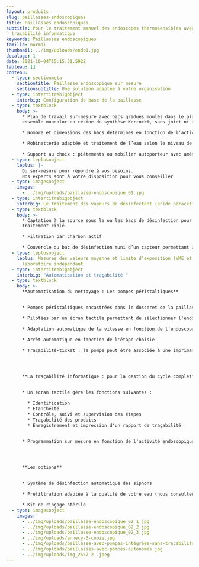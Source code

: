 ```yaml
---
layout: produits
slug: paillasses-endoscopiques
title: Paillasses endoscopiques
subtitle: Pour le traitement manuel des endoscopes thermosensibles avec ou sans
  traçabilité informatique
keywords: Paillasses endoscopiques
famille: normal
thumbnail: ../img/uploads/endo1.jpg
decalage: 1
date: 2021-10-04T15:15:31.592Z
tableau: []
contenu:
  - type: sectionmeta
    sectiontitle: Paillasse endoscopique sur mesure
    sectionsubtitle: Une solution adaptée à votre organisation
  - type: intertitrebigobject
    interbig: Configuration de base de la paillasse
  - type: textblock
    body: >-
      * Plan de travail sur-mesure avec bacs gradués moulés dans le plan :
      ensemble monobloc en résine de synthèse Kerrock®, sans joint ni angle vif

      * Nombre et dimensions des bacs déterminés en fonction de l’activité et de la place disponible

      * Robinetterie adaptée et traitement de l’eau selon le niveau de désinfection requis

      * Support au choix : piètements ou mobilier autoporteur avec aménagements sur-mesure
  - type: leplusobject
    leplus: |-
      Du sur-mesure pour répondre à vos besoins.
      Nos experts sont à votre disposition pour vous conseiller
  - type: imagesobject
    images:
      - ../img/uploads/paillasse-endoscopique_01.jpg
  - type: intertitrebigobject
    interbig: Le traitement des vapeurs de désinfectant (acide péracétique - APA)
  - type: textblock
    body: >-
      * Captation à la source sous le ou les bacs de désinfection pour un
      traitement ciblé

      * Filtration par charbon actif

      * Couvercle du bac de désinfection muni d’un capteur permettant un ajustement automatique de la vitesse d’extraction.
  - type: leplusobject
    leplus: Mesures des valeurs moyenne et limite d’exposition (VME et VLE) par un
      laboratoire indépendant
  - type: intertitrebigobject
    interbig: "Automatisation et traçabilité "
  - type: textblock
    body: >-
      **Automatisation du nettoyage : Les pompes péristaltiques** 


      * Pompes péristaltiques encastrées dans le dosseret de la paillasses ou posées sur des étagères murales

      * Pilotées par un écran tactile permettant de sélectionner l'endoscope et l'étape

      * Adaptation automatique de la vitesse en fonction de l'endoscope sélectionné

      * Arrêt automatique en fonction de l'étape choisie

      * Traçabilité-ticket : la pompe peut être associée à une imprimante-ticket pour la validation de l'étape




      **La traçabilité informatique : pour la gestion du cycle complet**


      * Un écran tactile gère les fonctions suivantes :

        * Identification
        * Etanchéité
        * Contrôle, suivi et supervision des étapes
        * Traçabilité des produits
        * Enregistrement et impression d'un rapport de traçabilité


      * Programmation sur mesure en fonction de l'activité endoscopique, de l'organisation du service, de l'existence de LDE, etc...




      **Les options**


      * Système de désinfection automatique des siphons

      * Préfiltration adaptée à la qualité de votre eau (nous consulter)

      * Kit de rinçage stérile
  - type: imagesobject
    images:
      - ../img/uploads/paillasse-endoscopique_02_1.jpg
      - ../img/uploads/paillasse-endoscopique_02_2.jpg
      - ../img/uploads/paillasse-endoscopique_02_3.jpg
      - ../img/uploads/annecy-3-copie.jpg
      - ../img/uploads/paillasse-avec-pompes-intégrées-sans-traçabilité.jpg
      - ../img/uploads/paillasses-avec-pompes-autonomes.jpg
      - ../img/uploads/img_2557-2-.jpeg
---
```

